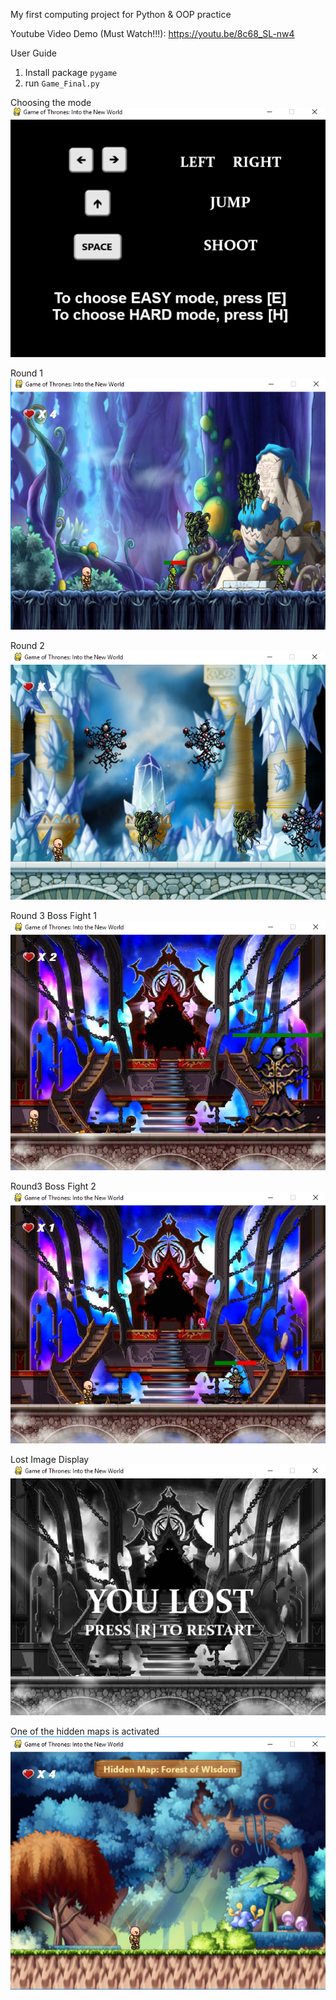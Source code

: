 My first computing project for Python & OOP practice

Youtube Video Demo (Must Watch!!!): https://youtu.be/8c68_SL-nw4

User Guide
1. Install package `pygame`
2. run `Game_Final.py`

Choosing the mode\
![](screenshot/starting.png)

Round 1\
![](screenshot/round1.png)

Round 2\
![](screenshot/round2.png)

Round 3 Boss Fight 1\
![](screenshot/boss1.png)

Round3 Boss Fight 2\
![](screenshot/boss2.png)

Lost Image Display\
![](screenshot/round3Lost.png)

One of the hidden maps is activated\
![](screenshot/wisdomWinPathEasy.png)

